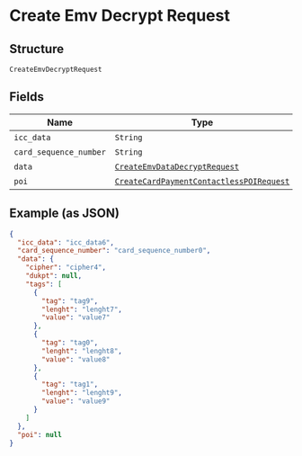 
# Create Emv Decrypt Request

## Structure

`CreateEmvDecryptRequest`

## Fields

| Name | Type | Tags | Description |
|  --- | --- | --- | --- |
| `icc_data` | `String` | Required | - |
| `card_sequence_number` | `String` | Required | - |
| `data` | [`CreateEmvDataDecryptRequest`](../../doc/models/create-emv-data-decrypt-request.md) | Required | - |
| `poi` | [`CreateCardPaymentContactlessPOIRequest`](../../doc/models/create-card-payment-contactless-poi-request.md) | Optional | - |

## Example (as JSON)

```json
{
  "icc_data": "icc_data6",
  "card_sequence_number": "card_sequence_number0",
  "data": {
    "cipher": "cipher4",
    "dukpt": null,
    "tags": [
      {
        "tag": "tag9",
        "lenght": "lenght7",
        "value": "value7"
      },
      {
        "tag": "tag0",
        "lenght": "lenght8",
        "value": "value8"
      },
      {
        "tag": "tag1",
        "lenght": "lenght9",
        "value": "value9"
      }
    ]
  },
  "poi": null
}
```

